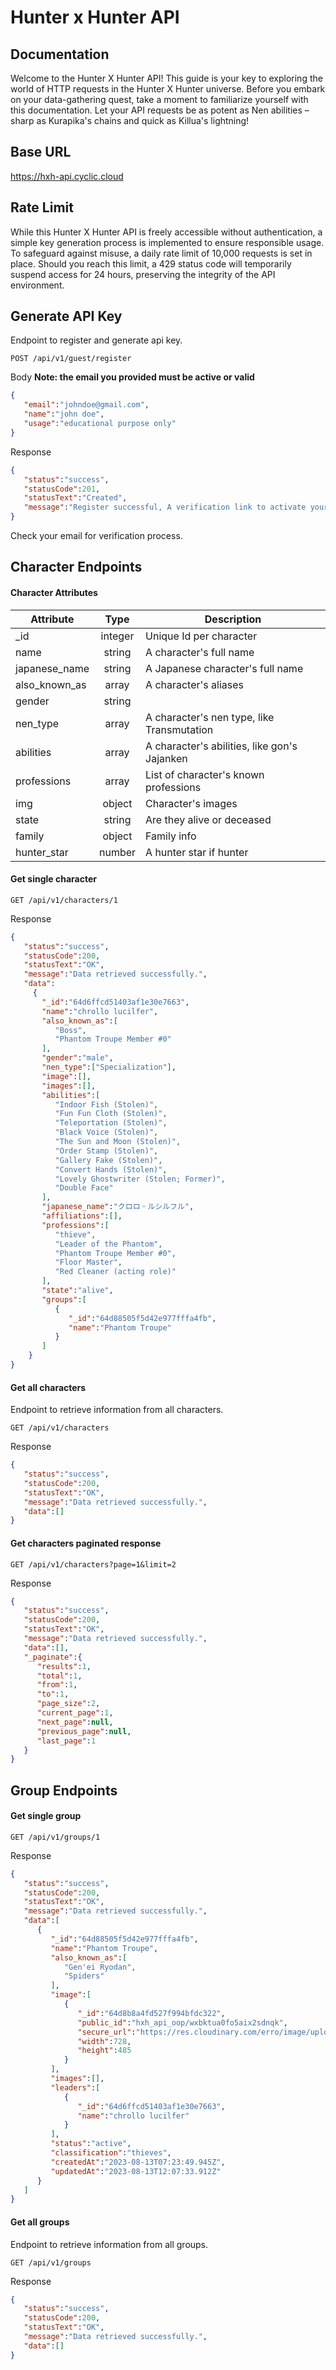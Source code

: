 


# Hunter x Hunter API

## Documentation

Welcome to the Hunter X Hunter API! This guide is your key to exploring the world of HTTP requests in the Hunter X Hunter universe. Before you embark on your data-gathering quest, take a moment to familiarize yourself with this documentation. Let your API requests be as potent as Nen abilities – sharp as Kurapika's chains and quick as Killua's lightning!

## Base URL
https://hxh-api.cyclic.cloud

## Rate Limit
While this Hunter X Hunter API is freely accessible without authentication, a simple key generation process is implemented to ensure responsible usage. To safeguard against misuse, a daily rate limit of 10,000 requests is set in place. Should you reach this limit, a 429 status code will temporarily suspend access for 24 hours, preserving the integrity of the API environment.

## Generate API Key

Endpoint to register and generate api key.

```
POST /api/v1/guest/register
```

Body  **Note: the email you provided must be active or valid**
```json
{
   "email":"johndoe@gmail.com",
   "name":"john doe",
   "usage":"educational purpose only"
}
```
Response
```json
{
   "status":"success",
   "statusCode":201,
   "statusText":"Created",
   "message":"Register successful, A verification link to activate your key was sent to: johndoe@gmail.com"
}
```
Check your email for verification process.
## Character Endpoints

#### Character Attributes

| Attribute   | Type          | Description  |
| ----------- |:-------------:| ------------ |
| _id          | integer       | Unique Id per character |
| name        | string        | A character's full name |
| japanese_name| string        | A Japanese character's full name |
| also_known_as| array        | A character's aliases  |
| gender| string| |
| nen_type| array| A character's nen type, like Transmutation |
| abilities| array| A character's abilities, like gon's Jajanken |
| professions | array         | List of character's known professions |
| img         | object| Character's images   |
| state | string        | Are they alive or deceased|
| family | object| Family info |
| hunter_star| number| A hunter star if hunter |


#### Get single character
```
GET /api/v1/characters/1
```

Response

```json
{
   "status":"success",
   "statusCode":200,
   "statusText":"OK",
   "message":"Data retrieved successfully.",
   "data": 
	 {
	   "_id":"64d6ffcd51403af1e30e7663",
	   "name":"chrollo lucilfer",
	   "also_known_as":[
	      "Boss",
	      "Phantom Troupe Member #0"
	   ],
	   "gender":"male",
	   "nen_type":["Specialization"],
	   "image":[],
	   "images":[],
	   "abilities":[
	      "Indoor Fish (Stolen)",
	      "Fun Fun Cloth (Stolen)",
	      "Teleportation (Stolen)",
	      "Black Voice (Stolen)",
	      "The Sun and Moon (Stolen)",
	      "Order Stamp (Stolen)",
	      "Gallery Fake (Stolen)",
	      "Convert Hands (Stolen)",
	      "Lovely Ghostwriter (Stolen; Former)",
	      "Double Face"
	   ],
	   "japanese_name":"クロロ゠ルシルフル",
	   "affiliations":[],
	   "professions":[
	      "thieve",
	      "Leader of the Phantom",
	      "Phantom Troupe Member #0",
	      "Floor Master",
	      "Red Cleaner (acting role)"
	   ],
	   "state":"alive",
	   "groups":[
	      {
	         "_id":"64d88505f5d42e977fffa4fb",
	         "name":"Phantom Troupe"
	      }
	   ]
	}
}
```

#### Get all characters
Endpoint to retrieve information from all characters.
```
GET /api/v1/characters
```

Response

```json
{
   "status":"success",
   "statusCode":200,
   "statusText":"OK",
   "message":"Data retrieved successfully.",
   "data":[]
}
```


#### Get characters paginated response
```
GET /api/v1/characters?page=1&limit=2
```

Response

```json
{
   "status":"success",
   "statusCode":200,
   "statusText":"OK",
   "message":"Data retrieved successfully.",
   "data":[],
   "_paginate":{
      "results":1,
      "total":1,
      "from":1,
      "to":1,
      "page_size":2,
      "current_page":1,
      "next_page":null,
      "previous_page":null,
      "last_page":1
   }
}
```

## Group Endpoints
#### Get single group
```
GET /api/v1/groups/1
```

Response

```json
{
   "status":"success",
   "statusCode":200,
   "statusText":"OK",
   "message":"Data retrieved successfully.",
   "data":[
      {
         "_id":"64d88505f5d42e977fffa4fb",
         "name":"Phantom Troupe",
         "also_known_as":[
            "Gen'ei Ryodan",
            "Spiders"
         ],
         "image":[
            {
               "_id":"64d8b8a4fd527f994bfdc322",
               "public_id":"hxh_api_oop/wxbktua0fo5aix2sdnqk",
               "secure_url":"https://res.cloudinary.com/erro/image/upload/v1691924647/hxh_api_oop/wxbktua0fo5aix2sdnqk.jpg",
               "width":728,
               "height":485
            }
         ],
         "images":[],
         "leaders":[
            {
               "_id":"64d6ffcd51403af1e30e7663",
               "name":"chrollo lucilfer"
            }
         ],
         "status":"active",
         "classification":"thieves",
         "createdAt":"2023-08-13T07:23:49.945Z",
         "updatedAt":"2023-08-13T12:07:33.912Z"
      }
   ]
}
```

#### Get all groups
Endpoint to retrieve information from all groups.
```
GET /api/v1/groups
```

Response

```json
{
   "status":"success",
   "statusCode":200,
   "statusText":"OK",
   "message":"Data retrieved successfully.",
   "data":[]
}
